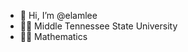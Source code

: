 - 👋 Hi, I’m @elamlee
- 👨‍🎓 Middle Tennessee State University
- 👨‍🏫 Mathematics


<!---
elamlee/elamlee is a ✨ special ✨ repository because its `README.md` (this file) appears on your GitHub profile.
You can click the Preview link to take a look at your changes.
--->
